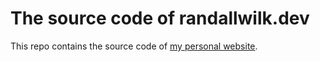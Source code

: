 # The source code of randallwilk.dev

This repo contains the source code of [my personal website](https://randallwilk.dev).
